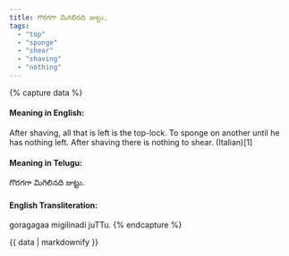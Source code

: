 ```yaml
---
title: గొరగగా మిగిలినది జుట్టు.
tags:
  - "top"
  - "sponge"
  - "shear"
  - "shaving"
  - "nothing"
---
```


{% capture data %}
#### Meaning in English:
After shaving, all that is left is the top-lock.
To sponge on another until he has nothing left.
After shaving there is nothing to shear. (Italian)[1]

#### Meaning in Telugu:
గొరగగా మిగిలినది జుట్టు.

#### English Transliteration:
goragagaa migilinadi juTTu.
{% endcapture %}

<div class="notice">{{ data | markdownify }}</div>

